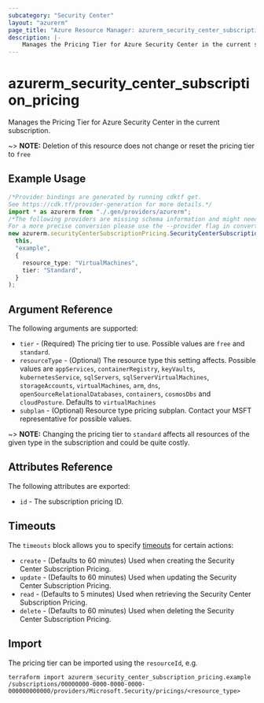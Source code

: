 ```yaml
---
subcategory: "Security Center"
layout: "azurerm"
page_title: "Azure Resource Manager: azurerm_security_center_subscription_pricing"
description: |-
    Manages the Pricing Tier for Azure Security Center in the current subscription.
---
```


# azurerm\_security\_center\_subscription\_pricing

Manages the Pricing Tier for Azure Security Center in the current subscription.

\~> **NOTE:** Deletion of this resource does not change or reset the pricing tier to `free`

## Example Usage

```typescript
/*Provider bindings are generated by running cdktf get.
See https://cdk.tf/provider-generation for more details.*/
import * as azurerm from "./.gen/providers/azurerm";
/*The following providers are missing schema information and might need manual adjustments to synthesize correctly: azurerm.
For a more precise conversion please use the --provider flag in convert.*/
new azurerm.securityCenterSubscriptionPricing.SecurityCenterSubscriptionPricing(
  this,
  "example",
  {
    resource_type: "VirtualMachines",
    tier: "Standard",
  }
);

```

## Argument Reference

The following arguments are supported:

* `tier` - (Required) The pricing tier to use. Possible values are `free` and `standard`.
* `resourceType` - (Optional) The resource type this setting affects. Possible values are `appServices`, `containerRegistry`, `keyVaults`, `kubernetesService`, `sqlServers`, `sqlServerVirtualMachines`, `storageAccounts`, `virtualMachines`, `arm`, `dns`, `openSourceRelationalDatabases`, `containers`, `cosmosDbs` and `cloudPosture`. Defaults to `virtualMachines`
* `subplan` - (Optional) Resource type pricing subplan. Contact your MSFT representative for possible values.

\~> **NOTE:** Changing the pricing tier to `standard` affects all resources of the given type in the subscription and could be quite costly.

## Attributes Reference

The following attributes are exported:

* `id` - The subscription pricing ID.

## Timeouts

The `timeouts` block allows you to specify [timeouts](https://www.terraform.io/language/resources/syntax#operation-timeouts) for certain actions:

* `create` - (Defaults to 60 minutes) Used when creating the Security Center Subscription Pricing.
* `update` - (Defaults to 60 minutes) Used when updating the Security Center Subscription Pricing.
* `read` - (Defaults to 5 minutes) Used when retrieving the Security Center Subscription Pricing.
* `delete` - (Defaults to 60 minutes) Used when deleting the Security Center Subscription Pricing.

## Import

The pricing tier can be imported using the `resourceId`, e.g.

```shell
terraform import azurerm_security_center_subscription_pricing.example /subscriptions/00000000-0000-0000-0000-000000000000/providers/Microsoft.Security/pricings/<resource_type>
```
